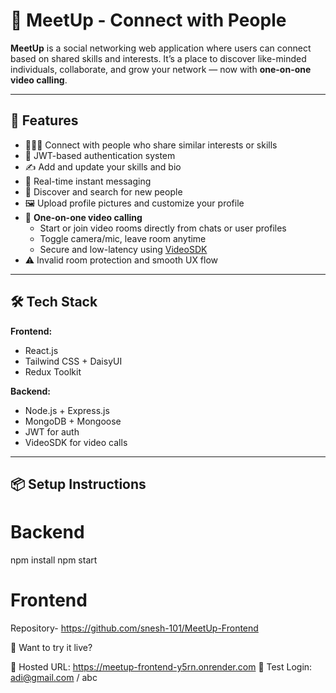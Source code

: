 # 🤝 MeetUp - Connect with People

**MeetUp** is a social networking web application where users can connect based on shared skills and interests. It’s a place to discover like-minded individuals, collaborate, and grow your network — now with **one-on-one video calling**.

---

## 🚀 Features

- 🧑‍🤝‍🧑 Connect with people who share similar interests or skills  
- 🔐 JWT-based authentication system  
- ✍️ Add and update your skills and bio  
- 📨 Real-time instant messaging  
- 🧭 Discover and search for new people  
- 🖼️ Upload profile pictures and customize your profile  
- 🎥 **One-on-one video calling**
  - Start or join video rooms directly from chats or user profiles
  - Toggle camera/mic, leave room anytime
  - Secure and low-latency using [VideoSDK](https://www.videosdk.live/)  
- ⚠️ Invalid room protection and smooth UX flow

---

## 🛠️ Tech Stack

**Frontend:**
- React.js
- Tailwind CSS + DaisyUI
- Redux Toolkit

**Backend:**
- Node.js + Express.js
- MongoDB + Mongoose
- JWT for auth
- VideoSDK for video calls

---


## 📦 Setup Instructions

# Backend
npm install
npm start

# Frontend
Repository- https://github.com/snesh-101/MeetUp-Frontend

🧪 Want to try it live?

🔗 Hosted URL: https://meetup-frontend-y5rn.onrender.com
🧪 Test Login: adi@gmail.com / abc


